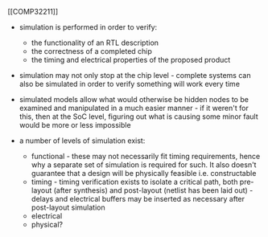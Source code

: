 [[COMP32211]]

- simulation is performed in order to verify: 
	- the functionality of an RTL description
	- the correctness of a completed chip
	- the timing and electrical properties of the proposed product
- simulation may not only stop at the chip level - complete systems can also be simulated in order to verify something will work every time
- simulated models allow what would otherwise be hidden nodes to be examined and manipulated in a much easier manner - if it weren't for this, then at the SoC level, figuring out what is causing some minor fault would be more or less impossible

- a number of levels of simulation exist:
	- functional - these may not necessarily fit timing requirements, hence why a separate set of simulation is required for such. It also doesn't guarantee that a design will be physically feasible i.e. constructable
	- timing - timing verification exists to isolate a critical path, both pre-layout (after synthesis) and post-layout (netlist has been laid out) - delays and electrical buffers may be inserted as necessary after post-layout simulation
	- electrical
	- physical?